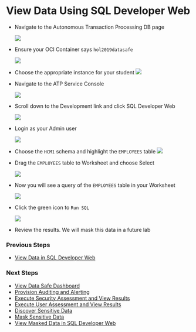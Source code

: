 ﻿# View Data Using SQL Developer Web

- Navigate to the Autonomous Transaction Processing DB page

    ![](images/2019-08-13%2014_00_26-Oracle%20Cloud%20Infrastructure.png)

- Ensure your OCI Container says `hol2019datasafe`

    ![](images/2019-08-13%2014_02_11-Oracle%20Cloud%20Infrastructure.png)

- Choose the appropriate instance for your student 
    ![](images/2019-08-13%2014_02_19-Oracle%20Cloud%20Infrastructure.png)

- Navigate to the ATP Service Console

    ![](images/2019-08-13%2014_02_39-Oracle%20Cloud%20Infrastructure.png)

- Scroll down to the Development link and click SQL Developer Web

    ![](images/2019-08-13%2014_03_37-Autonomous%20Transaction%20Processing%20_%20Development.png)

- Login as your Admin user

    ![](images/2019-08-13%2014_05_09-SDW%20Sign%20in.png)

- Choose the `HCM1` schema and highlight the `EMPLOYEES` table
![](images/2019-08-13%2014_11_21-SQL%20Developer%20_%20Worksheet.png)

- Drag the `EMPLOYEES` table to Worksheet and choose Select

    ![](images/2019-08-13%2014_10_49-SQL%20Developer%20_%20Worksheet.png)

- Now you will see a query of the `EMPLOYEES` table in your Worksheet

    ![](images/2019-08-13%2014_12_03-SQL%20Developer%20_%20Worksheet.png)

- Click the green icon to `Run SQL` 

    ![](images/2019-08-13%2014_12_17-SQL%20Developer%20_%20Worksheet.png)

- Review the results. We will mask this data in a future lab


### Previous Steps

* [View Data in SQL Developer Web](SQLDevWeb.md)

### Next Steps

* [View Data Safe Dashboard](DataSafeDashboard.md)
* [Provision Auditing and Alerting](ProvisionAuditAlerting.md)
* [Execute Security Assessment and View Results](SecurityAssessment.md)
* [Execute User Assessment and View Results](UserAssessment.md)
* [Discover Sensitive Data](DiscoverSensitiveData.md)
* [Mask Sensitive Data](MaskSensitiveData.md)
* [View Masked Data in SQL Developer Web](ViewMaskedDataSQLDev.md)


